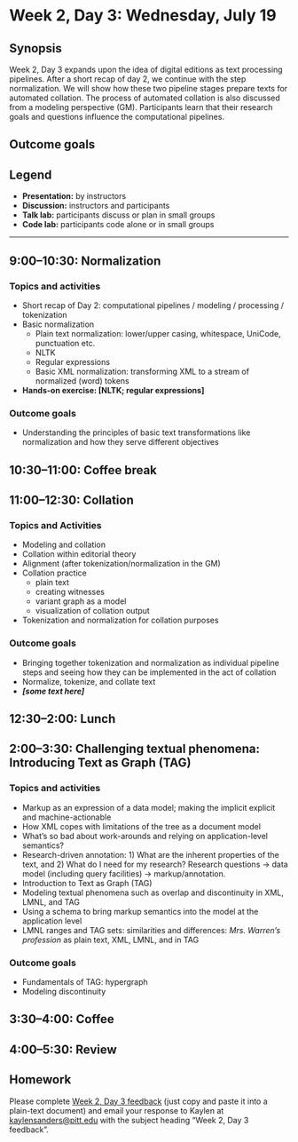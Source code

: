 # Week 2, Day 3: Wednesday, July 19

## Synopsis

Week 2, Day 3 expands upon the idea of digital editions as text processing pipelines. After a short recap of day 2, we continue with the step normalization. We will show how these two pipeline stages prepare texts for automated collation. The process of automated collation is also discussed from a modeling perspective (GM). Participants learn that their research goals and questions influence the computational pipelines.

## Outcome goals

## Legend

* **Presentation:** by instructors
* **Discussion:** instructors and participants
* **Talk lab:** participants discuss or plan in small groups
* **Code lab:** participants code alone or in small groups

-------

## 9:00–10:30: Normalization

### Topics and activities
* Short recap of Day 2: computational pipelines / modeling / processing / tokenization
* Basic normalization
	* Plain text normalization: lower/upper casing, whitespace, UniCode, punctuation etc.
	* NLTK
	* Regular expressions
	* Basic XML normalization: transforming XML to a stream of normalized (word) tokens
* **Hands-on exercise: [NLTK; regular expressions]**

### Outcome goals
* Understanding the principles of basic text transformations like normalization and how they serve different objectives

## 10:30–11:00: Coffee break

## 11:00–12:30: Collation

### Topics and Activities
* Modeling and collation
* Collation within editorial theory
* Alignment (after tokenization/normalization in the GM)
* Collation practice 
	* plain text
	* creating witnesses
	* variant graph as a model
	* visualization of collation output
* Tokenization and normalization for collation purposes

### Outcome goals
* Bringing together tokenization and normalization as individual pipeline steps and seeing how they can be implemented in the act of collation
* Normalize, tokenize, and collate text
* ***[some text here]***

## 12:30–2:00: Lunch

## 2:00–3:30: Challenging textual phenomena: Introducing Text as Graph (TAG)

### Topics and activities

* Markup as an expression of a data model; making the implicit explicit and machine-actionable
* How XML copes with limitations of the tree as a document model
* What’s so bad about work-arounds and relying on application-level semantics?
* Research-driven annotation: 1) What are the inherent properties of the text, and 2) What do I need for my research? Research questions → data model (including query facilities) → markup/annotation.
* Introduction to Text as Graph (TAG)
* Modeling textual phenomena such as overlap and discontinuity in XML, LMNL, and TAG
* Using a schema to bring markup semantics into the model at the application level
* LMNL ranges and TAG sets: similarities and differences: _Mrs. Warren’s profession_ as plain text, XML, LMNL, and in TAG

### Outcome goals

* Fundamentals of TAG: hypergraph
* Modeling discontinuity

## 3:30–4:00: Coffee

## 4:00–5:30: Review

## Homework

Please complete [Week 2, Day 3 feedback](week_2_day_3_feedback.md) (just copy and paste it into a plain-text document) and email your response to Kaylen at [kaylensanders@pitt.edu](mailto:kaylensanders@pitt.edu) with the subject heading “Week 2, Day 3 feedback”.

